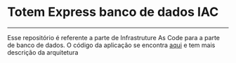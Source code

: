 # Totem Express banco de dados IAC

---

Esse repositório é referente a parte de Infrastruture As Code para a parte de banco de dados. 
O código da aplicação se encontra [aqui](https://github.com/geggr/software-architecture-fiap) e tem mais descrição da arquitetura
